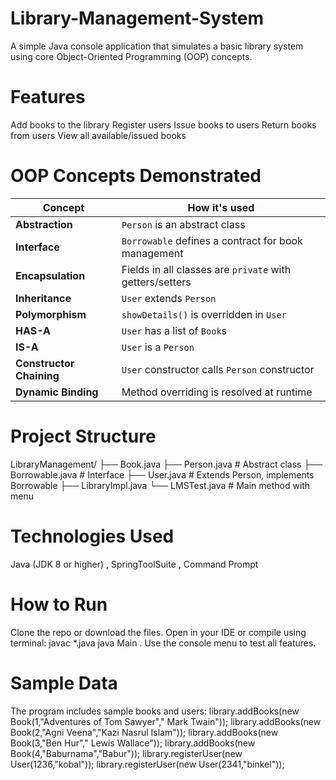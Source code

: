 # Library-Management-System
A simple Java console application that simulates a basic library system using core Object-Oriented Programming (OOP) concepts.

# Features
Add books to the library
Register users
Issue books to users
Return books from users
View all available/issued books

# OOP Concepts Demonstrated
| Concept                  | How it's used                                            |
| ------------------------ | -------------------------------------------------------- |
| **Abstraction**          | `Person` is an abstract class                            |
| **Interface**            | `Borrowable` defines a contract for book management      |
| **Encapsulation**        | Fields in all classes are `private` with getters/setters |
| **Inheritance**          | `User` extends `Person`                                  |
| **Polymorphism**         | `showDetails()` is overridden in `User`                  |
| **HAS-A**                | `User` has a list of `Book`s                             |
| **IS-A**                 | `User` is a `Person`                                     |
| **Constructor Chaining** | `User` constructor calls `Person` constructor            |
| **Dynamic Binding**      | Method overriding is resolved at runtime                 |

# Project Structure
LibraryManagement/
├── Book.java
├── Person.java          # Abstract class
├── Borrowable.java      # Interface
├── User.java            # Extends Person, implements Borrowable
├── LibraryImpl.java
└── LMSTest.java            # Main method with menu

# Technologies Used
Java (JDK 8 or higher) ,
SpringToolSuite ,
Command Prompt

# How to Run
Clone the repo or download the files.
Open in your IDE or compile using terminal:
javac *.java
java Main .
Use the console menu to test all features.

# Sample Data
The program includes sample books and users:
  library.addBooks(new Book(1,"Adventures of Tom Sawyer"," Mark Twain"));
	library.addBooks(new Book(2,"Agni Veena","Kazi Nasrul Islam"));
	library.addBooks(new Book(3,"Ben Hur"," Lewis Wallace"));
	library.addBooks(new Book(4,"Baburnama","Babur"));
	library.registerUser(new User(1236,"kobal"));
	library.registerUser(new User(2341,"binkel"));
 
